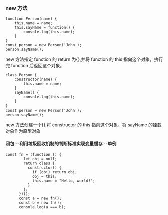 ### **new 方法**

```
function Person(name) {
    this.name = name;
    this.sayName = function() {
        console.log(this.name);
    }
}
const person = new Person('John');
person.sayName();
```

new 方法指定 function 的 return 为{},并将 function 的 this 指向这个对象，执行完 function 后返回这个对象。

```
class Person {
    constructor(name) {
        this.name = name;
    }
    sayName() {
        console.log(this.name);
    }
}
const person = new Person('John');
person.sayName();
```

new 方法创建一个{},将 constructor 的 this 指向这个对象，将 sayName 的挂载对象作为原型对象

#### **闭包 --利用垃圾回收机制的判断标准实现变量缓存 --单例**

```
const fn = (function () {
        let obj = null;
        return class {
          constructor() {
            if (obj) return obj;
            obj = this;
            this.name = "Hello, world!";
          }
        };
      })();
      const a = new fn();
      const b = new fn();
      console.log(a === b);
```
